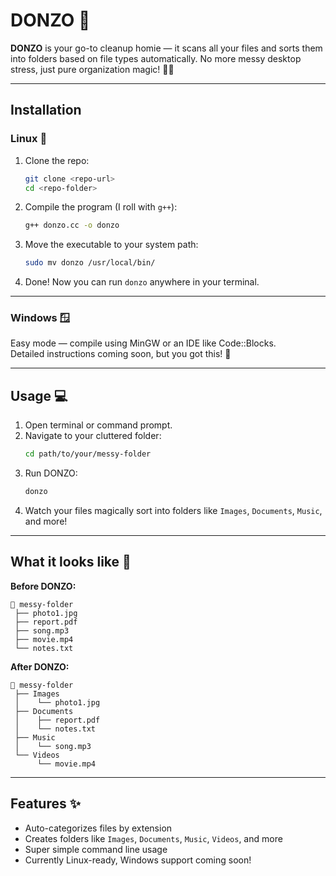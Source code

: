 
# DONZO 🚀

**DONZO** is your go-to cleanup homie — it scans all your files and sorts them into folders based on file types automatically. No more messy desktop stress, just pure organization magic! 🧹✨

---

## Installation

### Linux 🐧

1. Clone the repo:
   ```bash
   git clone <repo-url>
   cd <repo-folder>
   ```
2. Compile the program (I roll with `g++`):
   ```bash
   g++ donzo.cc -o donzo
   ```
3. Move the executable to your system path:
   ```bash
   sudo mv donzo /usr/local/bin/
   ```
4. Done! Now you can run `donzo` anywhere in your terminal.

---

### Windows 🪟

Easy mode — compile using MinGW or an IDE like Code::Blocks.  
Detailed instructions coming soon, but you got this! 💪

---

## Usage 💻

1. Open terminal or command prompt.
2. Navigate to your cluttered folder:
   ```bash
   cd path/to/your/messy-folder
   ```
3. Run DONZO:
   ```bash
   donzo
   ```
4. Watch your files magically sort into folders like `Images`, `Documents`, `Music`, and more!

---

## What it looks like 👀

**Before DONZO:**

```
📂 messy-folder
 ├── photo1.jpg
 ├── report.pdf
 ├── song.mp3
 ├── movie.mp4
 └── notes.txt
```

**After DONZO:**

```
📂 messy-folder
 ├── Images
 │    └── photo1.jpg
 ├── Documents
 │    ├── report.pdf
 │    └── notes.txt
 ├── Music
 │    └── song.mp3
 └── Videos
      └── movie.mp4
```

---

## Features ✨

- Auto-categorizes files by extension  
- Creates folders like `Images`, `Documents`, `Music`, `Videos`, and more  
- Super simple command line usage  
- Currently Linux-ready, Windows support coming soon!

